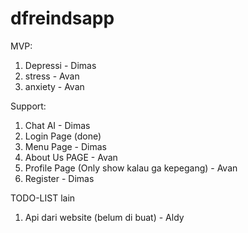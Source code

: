 # dfreindsapp


MVP:
1. Depressi - Dimas
2. stress - Avan
3. anxiety - Avan

Support:
1. Chat AI - Dimas 
2. Login Page (done)
3. Menu Page - Dimas 
4. About Us PAGE - Avan
5. Profile Page (Only show kalau ga kepegang) - Avan
6. Register - Dimas 

TODO-LIST lain
1. Api dari website (belum di buat) - Aldy


